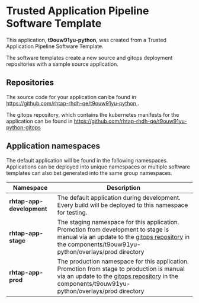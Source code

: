# Trusted Application Pipeline Software Template

This application, **t9ouw91yu-python**, was created from a Trusted Application Pipeline Software Template.

The software templates create a new source and gitops deployment repositories with a sample source application. 

## Repositories

The source code for your application can be found in [https://github.com/rhtap-rhdh-qe/t9ouw91yu-python ](https://github.com/rhtap-rhdh-qe/t9ouw91yu-python ).
 
The gitops repository, which contains the kubernetes manifests for the application can be found in 
[https://github.com/rhtap-rhdh-qe/t9ouw91yu-python-gitops ](https://github.com/rhtap-rhdh-qe/t9ouw91yu-python-gitops ) 

## Application namespaces 

The default application will be found in the following namespaces. Applications can be deployed into unique namespaces or multiple software templates can also bet generated into the same group namespaces.  

|  Namespace   |  Description   |  
| -------- | -------- |   
| **rhtap-app-development** | The default application during development. Every build will be deployed to this namespace for testing. | 
| **rhtap-app-stage** | The staging namespace for this application. Promotion from development to stage is manual via an update to the [gitops repository](https://github.com/rhtap-rhdh-qe/t9ouw91yu-python-gitops ) in the components/t9ouw91yu-python/overlays/prod directory |  
| **rhtap-app-prod** | The production namespace for this application. Promotion from stage to production is manual via an update to the [gitops repository](https://github.com/rhtap-rhdh-qe/t9ouw91yu-python-gitops ) in the components/t9ouw91yu-python/overlays/prod directory | 